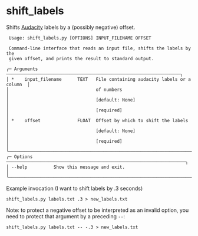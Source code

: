 # shift_labels

Shifts [Audacity](https://www.audacityteam.org/) labels by a (possibly negative) offset.
```
 Usage: shift_labels.py [OPTIONS] INPUT_FILENAME OFFSET

 Command-line interface that reads an input file, shifts the labels by the
 given offset, and prints the result to standard output.

╭─ Arguments ──────────────────────────────────────────────────────────────────╮
│ *    input_filename      TEXT   File containing audacity labels or a column  │
│                                 of numbers                                   │
│                                 [default: None]                              │
│                                 [required]                                   │
│ *    offset              FLOAT  Offset by which to shift the labels          │
│                                 [default: None]                              │
│                                 [required]                                   │
╰──────────────────────────────────────────────────────────────────────────────╯
╭─ Options ────────────────────────────────────────────────────────────────────╮
│ --help          Show this message and exit.                                  │
╰──────────────────────────────────────────────────────────────────────────────╯
```
Example invocation (I want to shift labels by .3 seconds)
```console
shift_labels.py labels.txt .3 > new_labels.txt
```
Note: to protect a negative offset to be interpreted as an invalid option, you
need to protect that argument by a preceding `--`:
```console
shift_labels.py labels.txt -- -.3 > new_labels.txt
```
